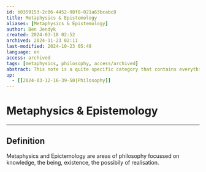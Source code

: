 ```yaml
---
id: b0359153-2c06-4452-98f8-021a63bcabc8
title: Metaphysics & Epistemology
aliases: [Metaphysics & Epistemology]
author: Ben Jendyk
created: 2024-03-18 02:52
archived: 2024-11-23 02:11
last-modified: 2024-10-23 05:49
language: en
access: archived
tags: [metaphysics, philosophy, access/archived]
abstract: This note is a quite specific category that contains everything related to the philosophical approach to knowledge, the being, existence, and the possibility of realisation.
up:
  - [[2024-03-12-16-39-50|Philosophy]]
---
```


# Metaphysics & Epistemology

--- 

## Definition

Metaphysics and Epictemology are areas of philosophy focussed on knowledge, the being, existence, the possibily of realisation.
